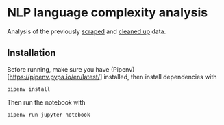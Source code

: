 # NLP language complexity analysis

Analysis of the previously [scraped](../scraper/) and [cleaned up](../data_cleaner/) data.

## Installation

Before running, make sure you have (Pipenv)[https://pipenv.pypa.io/en/latest/] installed, then install dependencies with

```sh
pipenv install
```

Then run the notebook with

```sh
pipenv run jupyter notebook
```
